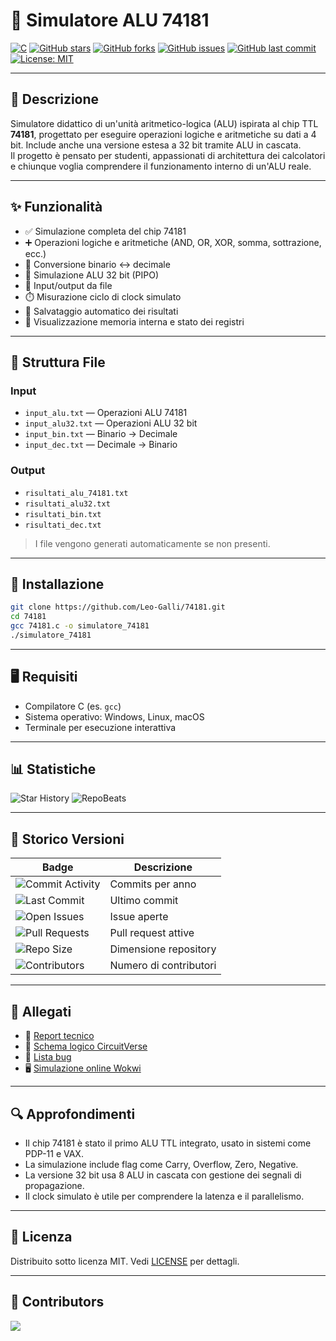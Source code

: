 
# 🔢 Simulatore ALU 74181

[![C](https://img.shields.io/badge/language-C-blue.svg?logo=c&logoColor=white)](https://en.wikipedia.org/wiki/C_(programming_language))
[![GitHub stars](https://img.shields.io/github/stars/Leo-Galli/74181?style=social)](https://github.com/Leo-Galli/74181/stargazers)
[![GitHub forks](https://img.shields.io/github/forks/Leo-Galli/74181?style=social)](https://github.com/Leo-Galli/74181/network/members)
[![GitHub issues](https://img.shields.io/github/issues/Leo-Galli/74181)](https://github.com/Leo-Galli/74181/issues)
[![GitHub last commit](https://img.shields.io/github/last-commit/Leo-Galli/74181)](https://github.com/Leo-Galli/74181/commits/main)
[![License: MIT](https://img.shields.io/badge/License-GPL_3.0-green.svg)](https://opensource.org/license/gpl-3-0)

---

## 📖 Descrizione

Simulatore didattico di un'unità aritmetico-logica (ALU) ispirata al chip TTL **74181**, progettato per eseguire operazioni logiche e aritmetiche su dati a 4 bit. Include anche una versione estesa a 32 bit tramite ALU in cascata.  
Il progetto è pensato per studenti, appassionati di architettura dei calcolatori e chiunque voglia comprendere il funzionamento interno di un'ALU reale.

---

## ✨ Funzionalità

- ✅ Simulazione completa del chip 74181
- ➕ Operazioni logiche e aritmetiche (AND, OR, XOR, somma, sottrazione, ecc.)
- 🔁 Conversione binario ↔ decimale
- 🧩 Simulazione ALU 32 bit (PIPO)
- 📂 Input/output da file
- ⏱️ Misurazione ciclo di clock simulato
- 💾 Salvataggio automatico dei risultati
- 🧠 Visualizzazione memoria interna e stato dei registri

---

## 📂 Struttura File

### Input

- `input_alu.txt` — Operazioni ALU 74181
- `input_alu32.txt` — Operazioni ALU 32 bit
- `input_bin.txt` — Binario → Decimale
- `input_dec.txt` — Decimale → Binario

### Output

- `risultati_alu_74181.txt`
- `risultati_alu32.txt`
- `risultati_bin.txt`
- `risultati_dec.txt`

> I file vengono generati automaticamente se non presenti.

---

## 🚀 Installazione

```bash
git clone https://github.com/Leo-Galli/74181.git
cd 74181
gcc 74181.c -o simulatore_74181
./simulatore_74181
```

---

## 🖥️ Requisiti

- Compilatore C (es. `gcc`)
- Sistema operativo: Windows, Linux, macOS
- Terminale per esecuzione interattiva

---

## 📊 Statistiche

![Star History](https://api.star-history.com/svg?repos=Leo-Galli/74181&type=Date)
![RepoBeats](https://repobeats.axiom.co/api/embed/a576eab04e8ea577550bfb4dd32de862737655ab.svg)

---

## 📅 Storico Versioni

| Badge | Descrizione |
|-------|-------------|
| ![Commit Activity](https://img.shields.io/github/commit-activity/y/Leo-Galli/74181) | Commits per anno |
| ![Last Commit](https://img.shields.io/github/last-commit/Leo-Galli/74181) | Ultimo commit |
| ![Open Issues](https://img.shields.io/github/issues/Leo-Galli/74181) | Issue aperte |
| ![Pull Requests](https://img.shields.io/github/issues-pr/Leo-Galli/74181) | Pull request attive |
| ![Repo Size](https://img.shields.io/github/repo-size/Leo-Galli/74181) | Dimensione repository |
| ![Contributors](https://img.shields.io/github/contributors/Leo-Galli/74181) | Numero di contributori |


---

## 📎 Allegati

- 📘 [Report tecnico](https://docs.google.com/document/d/1t80KM4RDQKBMuIQoPLAFnJRQeKX5ISx1Id5GahRIR-E/edit?usp=sharing)
- 📐 [Schema logico CircuitVerse](https://circuitverse.org/users/311719/projects/alu-74181-final)
- 🐛 [Lista bug](https://github.com/Leo-Galli/74181/blob/main/bugs.txt)
- 🖥️ [Simulazione online Wokwi](https://wokwi.com/projects/439836726113417217)

---

## 🔍 Approfondimenti

- Il chip 74181 è stato il primo ALU TTL integrato, usato in sistemi come PDP-11 e VAX.
- La simulazione include flag come Carry, Overflow, Zero, Negative.
- La versione 32 bit usa 8 ALU in cascata con gestione dei segnali di propagazione.
- Il clock simulato è utile per comprendere la latenza e il parallelismo.

---

## 📜 Licenza

Distribuito sotto licenza MIT. Vedi [LICENSE](LICENSE) per dettagli.

---

## 👥 Contributors

<a href="https://github.com/Leo-Galli/74181/graphs/contributors">
  <img src="https://contrib.rocks/image?repo=Leo-Galli/74181" />
</a>
